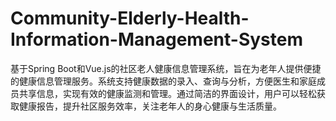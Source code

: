 # Community-Elderly-Health-Information-Management-System
基于Spring Boot和Vue.js的社区老人健康信息管理系统，旨在为老年人提供便捷的健康信息管理服务。系统支持健康数据的录入、查询与分析，方便医生和家庭成员共享信息，实现有效的健康监测和管理。通过简洁的界面设计，用户可以轻松获取健康报告，提升社区服务效率，关注老年人的身心健康与生活质量。
